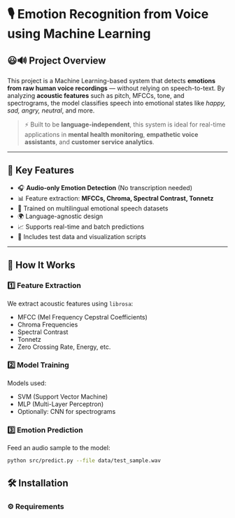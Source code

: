 # 🎙️ Emotion Recognition from Voice using Machine Learning

## 😃🔊 Project Overview

This project is a Machine Learning-based system that detects **emotions from raw human voice recordings** — without relying on speech-to-text. By analyzing **acoustic features** such as pitch, MFCCs, tone, and spectrograms, the model classifies speech into emotional states like *happy, sad, angry, neutral*, and more.

> ⚡ Built to be **language-independent**, this system is ideal for real-time applications in **mental health monitoring**, **empathetic voice assistants**, and **customer service analytics**.

---

## 🚀 Key Features

- 🎧 **Audio-only Emotion Detection** (No transcription needed)
- 📊 Feature extraction: **MFCCs, Chroma, Spectral Contrast, Tonnetz**
- 🧠 Trained on multilingual emotional speech datasets
- 🌍 Language-agnostic design
- 📈 Supports real-time and batch predictions
- 🧪 Includes test data and visualization scripts

---

## 🧪 How It Works

### 1️⃣ Feature Extraction
We extract acoustic features using `librosa`:
- MFCC (Mel Frequency Cepstral Coefficients)
- Chroma Frequencies
- Spectral Contrast
- Tonnetz
- Zero Crossing Rate, Energy, etc.

### 2️⃣ Model Training
Models used:
- SVM (Support Vector Machine)
- MLP (Multi-Layer Perceptron)
- Optionally: CNN for spectrograms

### 3️⃣ Emotion Prediction
Feed an audio sample to the model:
```bash
python src/predict.py --file data/test_sample.wav
```

## 🛠️ Installation
### ⚙️ Requirements